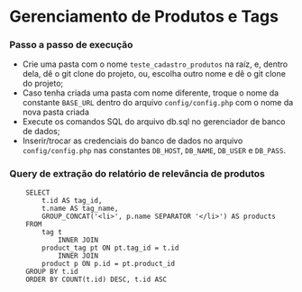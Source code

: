 <h1>
    Gerenciamento de Produtos e Tags
</h1>
<h3>Passo a passo de execução</h3>
<ul>
    <li>
        Crie uma pasta com o nome <code>teste_cadastro_produtos</code> na raíz, e, dentro dela, dê o git clone do projeto, ou, escolha outro nome e dê o git clone do projeto;
    </li>
    <li>
        Caso tenha criada uma pasta com nome diferente, troque o nome da constante <code>BASE_URL</code> dentro do arquivo <code>config/config.php</code> com o nome da nova pasta criada
    </li>
    <li>
        Execute os comandos SQL do arquivo db.sql no gerenciador de banco de dados;
    </li>
    <li>
        Inserir/trocar as credenciais do banco de dados no arquivo <code>config/config.php</code> nas constantes 
        <code>DB_HOST</code>, <code>DB_NAME</code>, <code>DB_USER</code> e <code>DB_PASS</code>.
    </li>
</ul>

<h3>Query de extração do relatório de relevância de produtos</h3>

```
    SELECT 
        t.id AS tag_id,
        t.name AS tag_name,
        GROUP_CONCAT('<li>', p.name SEPARATOR '</li>') AS products
    FROM
        tag t
            INNER JOIN
        product_tag pt ON pt.tag_id = t.id
            INNER JOIN
        product p ON p.id = pt.product_id
    GROUP BY t.id
    ORDER BY COUNT(t.id) DESC, t.id ASC
```
